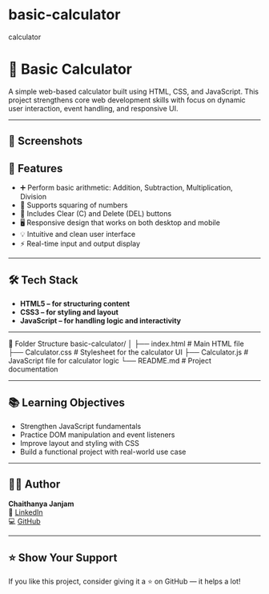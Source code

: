 # basic-calculator
calculator

# 🧮 Basic Calculator


A simple web-based calculator built using HTML, CSS, and JavaScript. This project strengthens core web development skills with focus on dynamic user interaction, event handling, and responsive UI.

---

## 📸 Screenshots



 
## 🚀 Features

- ➕ Perform basic arithmetic: Addition, Subtraction, Multiplication, Division
- 🔢 Supports squaring of numbers
- 🔄 Includes Clear (C) and Delete (DEL) buttons
- 🖥️ Responsive design that works on both desktop and mobile
- 💡 Intuitive and clean user interface
- ⚡ Real-time input and output display

---

## 🛠️ Tech Stack

- **HTML5 – for structuring content**
- **CSS3 – for styling and layout**
- **JavaScript – for handling logic and interactivity** 
---



📁 Folder Structure
basic-calculator/
│
├── index.html          # Main HTML file
├── Calculator.css      # Stylesheet for the calculator UI
├── Calculator.js       # JavaScript file for calculator logic
└── README.md           # Project documentation


---

## 📚 Learning Objectives

- Strengthen JavaScript fundamentals
- Practice DOM manipulation and event listeners
- Improve layout and styling with CSS
- Build a functional project with real-world use case
---

## 🙋‍♂️ Author

**Chaithanya Janjam**  
🔗 [LinkedIn](https://www.linkedin.com/in/chaithanya-janjam-46b16b317/)  
💻 [GitHub](https://github.com/ChaithanyaJ20)

---

## ⭐️ Show Your Support

If you like this project, consider giving it a ⭐️ on GitHub — it helps a lot!
